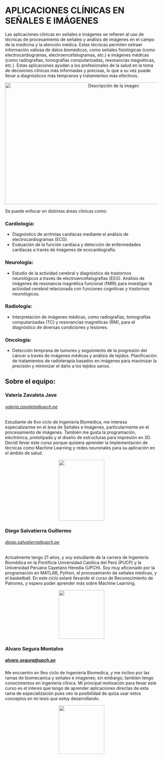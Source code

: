 # APLICACIONES CLÍNICAS EN SEÑALES E IMÁGENES

Las aplicaciones clínicas en señales e imágenes se refieren al uso de técnicas de procesamiento de señales y análisis de imágenes en el campo de la medicina y la atención médica. Estas técnicas permiten extraer información valiosa de datos biomédicos, como señales fisiológicas (como electrocardiogramas, electroencefalogramas, etc.) e imágenes médicas (como radiografías, tomografías computarizadas, resonancias magnéticas, etc.). Estas aplicaciones ayudan a los profesionales de la salud en la toma de decisiones clínicas más informadas y precisas, lo que a su vez puede llevar a diagnósticos más tempranos y tratamientos más efectivos.

<p align="center">
  <img src="https://d100mj7v0l85u5.cloudfront.net/s3fs-public/Banco-de-imagenes.jpg" alt="Descripción de la imagen" width="700" height="400" align="center" >
</p>



Se puede enfocar en distintas áreas clínicas como:

### Cardiología:
- Diagnóstico de arritmias cardíacas mediante el análisis de electrocardiogramas (ECG).
- Evaluación de la función cardíaca y detección de enfermedades cardíacas a través de imágenes de ecocardiografía.

### Neurología:
- Estudio de la actividad cerebral y diagnóstico de trastornos neurológicos a través de electroencefalografías (EEG).
Análisis de imágenes de resonancia magnética funcional (fMRI) para investigar la actividad cerebral relacionada con funciones cognitivas y trastornos neurológicos.

### Radiología:
- Interpretación de imágenes médicas, como radiografías, tomografías computarizadas (TC) y resonancias magnéticas (RM), para el diagnóstico de diversas condiciones y lesiones.

### Oncología:
- Detección temprana de tumores y seguimiento de la progresión del cáncer a través de imágenes médicas y análisis de tejidos.
Planificación de tratamientos de radioterapia basados en imágenes para maximizar la precisión y minimizar el daño a los tejidos sanos.




## Sobre el equipo:
### Valeria Zavaleta Jave
###### valeria.zavaleta@upch.pe
Estudiante de 8vo ciclo de Ingeniería Biomédica, me interesa especializarme en el área de Señales e Imágenes, particularmente en el procesamiento de imágenes. También me gusta la programación, electrónica, prototipado y el diseño de estructuras para impresión en 3D. Decidí llevar este curso porque quisiera aprender la implementación de técnicas como Machine Learning y redes neuronales para su aplicación en el ámbito de salud.

<p align="center"> 
<img src="https://i.postimg.cc/90t9n5z1/val.jpg"  width="150" height="200" align="center">
</p>

### Diego Salvatierra Guillermo
###### diego.salvatierra@upch.pe
Actualmente tengo 21 años, y soy  estudiante de la carrera de Ingeniería Biomédica en la Pontificia Universidad Católica del Perú (PUCP) y la Universidad Peruana Cayetano Heredia (UPCH). Soy muy aficionado por la programación en MATLAB, Python,  el procesamiento de señales médicas, y el basketball. En este ciclo estaré llevando el curso de Reconocimiento de Patrones, y espero poder aprender más sobre Machine Learning. 

<p align="center"> 
<img src="https://i.postimg.cc/htcLnzfd/1655487634285.jpg"  width="150" height="160" align="center">
</p>

### Alvaro Segura Montalvo
##### alvaro.segura@upch.pe

Me encuentro en 9no ciclo de Ingenieria Biomedica, y me inclino por las ramas de biomecanica y señales e imagenes; sin embargo, tambien tengo conocimientos en ingeniería clínica. Mi principal motivación para llevar este curso es el interes que tengo de aprender aplicaciones directas de esta rama de especialización pues veo la posibilidad de quiza usar estos conceptos en mi tesis que estoy desarrollando. 

<p align="center">
<img src="https://i.postimg.cc/2S7Rxyvt/imagen-2023-08-25-114003871.png](https://i.postimg.cc/7ZsXDyy6/241486336-146161811048937-2812322934639747965-n.jpg" width="150" height="160" align="center">
</p>
